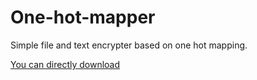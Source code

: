 # One-hot-mapper
Simple file and text encrypter based on one hot mapping.

[You can directly download](../blob/master/target/release/project_one_hot_mapper.exe)
